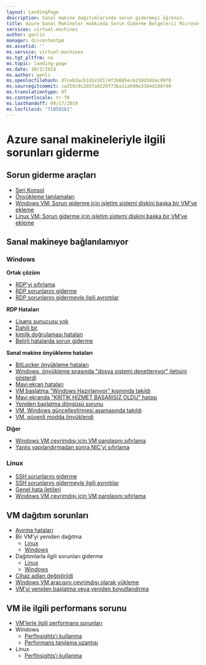 ```yaml
---
layout: LandingPage
description: Sanal makine dağıtımlarında sorun gidermeyi öğrenin.
title: Azure Sanal Makineler Hakkında Sorun Giderme Belgeleri| Microsoft Docs
services: virtual-machines
author: genlin
manager: dcscontentpm
ms.assetid: ''
ms.service: virtual-machines
ms.tgt_pltfrm: na
ms.topic: landing-page
ms.date: 10/3/2018
ms.author: genli
ms.openlocfilehash: d7ceb3acb1d2e3d174f3b665ec6210d3ddac9970
ms.sourcegitcommit: ca359c0c2dd7a0229f73ba11a690e3384d198f40
ms.translationtype: HT
ms.contentlocale: tr-TR
ms.lasthandoff: 09/17/2019
ms.locfileid: "71059161"
---
```

# <a name="troubleshooting-azure-virtual-machines"></a>Azure sanal makineleriyle ilgili sorunları giderme

## <a name="tools-for-troubleshooting"></a>Sorun giderme araçları

- [Seri Konsol](serial-console-windows.md)
- [Önyükleme tanılamaları](boot-diagnostics.md)
- [Windows VM: Sorun giderme için işletim sistemi diskini başka bir VM’ye ekleme](troubleshoot-recovery-disks-portal-windows.md)
- [Linux VM: Sorun giderme için işletim sistemi diskini başka bir VM’ye ekleme](troubleshoot-recovery-disks-portal-linux.md)

## <a name="cant-connect-to-the-vm"></a>Sanal makineye bağlanılamıyor

### <a name="windows"></a>Windows

**Ortak çözüm**

- [RDP’yi sıfırlama](reset-rdp.md)
- [RDP sorunlarını giderme](troubleshoot-rdp-connection.md)
- [RDP sorunlarını gidermeyle ilgili ayrıntılar](detailed-troubleshoot-rdp.md)

**RDP Hataları**

- [Lisans sunucusu yok](troubleshoot-rdp-no-license-server.md)
- [Dahili bir](Troubleshoot-rdp-internal-error.md)
- [kimlik doğrulaması hataları](troubleshoot-authentication-error-rdp-vm.md)
- [Belirli hatalarda sorun giderme](troubleshoot-specific-rdp-errors.md)

**Sanal makine önyükleme hataları**

* [BitLocker önyükleme hataları](troubleshoot-bitlocker-boot-error.md) 
* [Windows, önyükleme sırasında "dosya sistemi denetleniyor" iletisini gösterdi](troubleshoot-check-disk-boot-error.md)
* [Mavi ekran hataları](troubleshoot-common-blue-screen-error.md)
* [VM başlatma “Windows Hazırlanıyor” kısmında takıldı](troubleshoot-vm-boot-configure-update.md)
* [Mavi ekranda "KRİTİK HİZMET BAŞARISIZ OLDU" hatası](troubleshoot-critical-service-failed-boot-error.md)
* [Yeniden başlatma döngüsü sorunu](troubleshoot-reboot-loop.md)
* [VM, Windows güncelleştirmesi aşamasında takıldı](troubleshoot-stuck-updating-boot-error.md)
* [VM, güvenli modda önyüklendi](troubleshoot-rdp-safe-mode.md)

**Diğer**
- [Windows VM çevrimdışı için VM parolasını sıfırlama](reset-local-password-without-agent.md)
- [Yanlış yapılandırmadan sonra NIC’yi sıfırlama](reset-network-interface.md)

### <a name="linux"></a>Linux

- [SSH sorunlarını giderme](troubleshoot-ssh-connection.md)
- [SSH sorunlarını gidermeyle ilgili ayrıntılar](detailed-troubleshoot-ssh-connection.md)
- [Genel hata iletileri](error-messages.md)
- [Windows VM çevrimdışı için VM parolasını sıfırlama](reset-password.md)

## <a name="vm-deployment-issues"></a>VM dağıtım sorunları

- [Ayırma hataları](allocation-failure.md)
- Bir VM’yi yeniden dağıtma
    - [Linux](redeploy-to-new-node-linux.md)
    - [Windows](redeploy-to-new-node-windows.md)
- Dağıtımlarla ilgili sorunları giderme
    - [Linux](troubleshoot-deploy-vm-linux.md)
    - [Windows](troubleshoot-deploy-vm-windows.md)
- [Cihaz adları değiştirildi](troubleshoot-device-names-problems.md)
- [Windows VM aracısını çevrimdışı olarak yükleme](install-vm-agent-offline.md)
- [VM’yi yeniden başlatma veya yeniden boyutlandırma](restart-resize-error-troubleshooting.md)

## <a name="vm-performance-issue"></a>VM ile ilgili performans sorunu
- [VM’lerle ilgili performans sorunları](performance-diagnostics.md)
- Windows
    - [PerfInsights’ı kullanma](how-to-use-perfinsights.md)
    - [Performans tanılama uzantısı](performance-diagnostics-vm-extension.md)
- Linux
    - [PerfInsights’ı kullanma](how-to-use-perfinsights-linux.md)